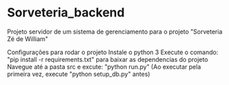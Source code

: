 # Sorveteria_backend

Projeto servidor de um sistema de gerenciamento para o projeto "Sorveteria Zé de William" 

Configurações para rodar o projeto
Instale o python 3
Execute o comando: "pip install -r requirements.txt" para baixar as dependencias do projeto
Navegue até a pasta src e excute: "python run.py" (Ao executar pela primeira vez, execute "python setup_db.py" antes)
